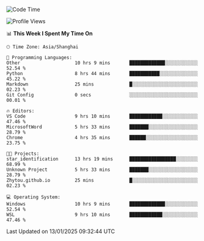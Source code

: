 <!--START_SECTION:waka-->
![Code Time](http://img.shields.io/badge/Code%20Time-2%2C209%20hrs%2026%20mins-blue)

![Profile Views](http://img.shields.io/badge/Profile%20Views-1-blue)

📊 **This Week I Spent My Time On** 

```text
🕑︎ Time Zone: Asia/Shanghai

💬 Programming Languages: 
Other                    10 hrs 9 mins       █████████████░░░░░░░░░░░░   52.54 % 
Python                   8 hrs 44 mins       ███████████░░░░░░░░░░░░░░   45.22 % 
Markdown                 25 mins             █░░░░░░░░░░░░░░░░░░░░░░░░   02.23 % 
Git Config               0 secs              ░░░░░░░░░░░░░░░░░░░░░░░░░   00.01 % 

🔥 Editors: 
VS Code                  9 hrs 10 mins       ████████████░░░░░░░░░░░░░   47.46 % 
MicrosoftWord            5 hrs 33 mins       ███████░░░░░░░░░░░░░░░░░░   28.79 % 
Chrome                   4 hrs 35 mins       ██████░░░░░░░░░░░░░░░░░░░   23.75 % 

🐱‍💻 Projects: 
star_identification      13 hrs 19 mins      █████████████████░░░░░░░░   68.99 % 
Unknown Project          5 hrs 33 mins       ███████░░░░░░░░░░░░░░░░░░   28.79 % 
Zhytou.github.io         25 mins             █░░░░░░░░░░░░░░░░░░░░░░░░   02.23 % 

💻 Operating System: 
Windows                  10 hrs 9 mins       █████████████░░░░░░░░░░░░   52.54 % 
WSL                      9 hrs 10 mins       ████████████░░░░░░░░░░░░░   47.46 % 
```


 Last Updated on 13/01/2025 09:32:44 UTC
<!--END_SECTION:waka-->